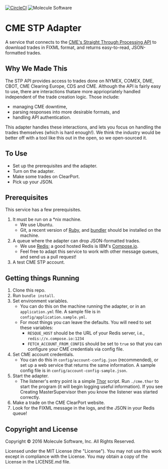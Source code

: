 [![CircleCI](https://circleci.com/gh/wearemolecule/cme-fix-listener.svg?style=svg)](https://circleci.com/gh/wearemolecule/cme-fix-listener)
![Molecule Software](https://avatars1.githubusercontent.com/u/2736908?v=3&s=100 "Molecule Software")
# CME STP Adapter

A service that connects to the [CME's Straight Through Processing API](http://www.cmegroup.com/confluence/display/EPICSANDBOX/CME+STP) to download trades in FIXML format, and returns easy-to-read, JSON-formatted trades.

## Why We Made This
The STP API provides access to trades done on NYMEX, COMEX, DME, CBOT, CME Clearing Europe, CDS and CME. Although the API is fairly easy to use, there are interactions thatare more appriopriately handled independent of the trade creation logic. Those include:
 
 * managing CME downtime, 
 * parsing responses into more desirable formats, and 
 * handling API authentication.
 
This adapter handles these interactions, and lets you focus on handling the trades themselves (which is hard enough!). We think the industry would be better off with a tool like this out in the open, so we open-sourced it.

## To Use

* Set up the prerequisites and the adapter.
* Turn on the adapter.
* Make some trades on ClearPort.
* Pick up your JSON.

## Prerequisites

This service has a few prerequisites.

1. It must be run on a *nix machine.
   * We use Ubuntu.
   * Git, a recent version of [Ruby](https://www.ruby-lang.org/en/), and [bundler](http://bundler.io/) should be installed on the machine.
1. A queue where the adapter can drop JSON-formatted trades.
   * We use [Redis](http://redis.io/); a good hosted Redis is IBM's [Compose.io](https://www.compose.io/redis/).
   * Feel free to adapt this service to work with other message queues, and send us a pull request!
1. A test CME STP account.

## Getting things Running

1. Clone this repo.
1. Run `bundle install`.
1. Set environment variables.
   * You can do this on the machine running the adapter, or in an `application.yml` file. A sample file is in `config/application.sample.yml`.
   * For most things you can leave the defaults.  You will need to set these variables:
      * `RESQUE_HOST` should be the URL of your Redis server, i.e., `redis://x.compose.io:1234`
      * `FETCH_ACCOUNT_FROM_CONFIG` should be set to `true` so that you can configure your CME credentials via config file.
1. Set CME account credentials.
   * You can do this in `config/account-config.json` (recommended), or set up a web service that returns the same information. A sample config file is in `config/account-config-sample.json`.
1. Start the adapter.
   * The listener's entry point is a simple [Thor](http://whatisthor.com/) script. Run `./cme.thor` to start the program (it will begin logging useful information). If you see Creating MasterSupervisor then you know the listener was started correctly.
1. Make a trade on the CME ClearPort website.
1. Look for the FIXML message in the logs, and the JSON in your Redis queue!


## Copyright and License

Copyright © 2016 Molecule Software, Inc. All Rights Reserved.

Licensed under the MIT License (the "License"). You may not use this work except in compliance with the License. You may obtain a copy of the License in the LICENSE.md file.
